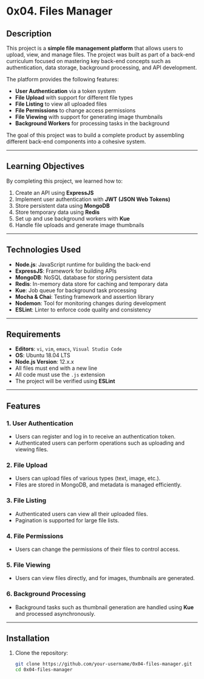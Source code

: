 # 0x04. Files Manager

## Description

This project is a **simple file management platform** that allows users to upload, view, and manage files. The project was built as part of a back-end curriculum focused on mastering key back-end concepts such as authentication, data storage, background processing, and API development.

The platform provides the following features:

- **User Authentication** via a token system
- **File Upload** with support for different file types
- **File Listing** to view all uploaded files
- **File Permissions** to change access permissions
- **File Viewing** with support for generating image thumbnails
- **Background Workers** for processing tasks in the background

The goal of this project was to build a complete product by assembling different back-end components into a cohesive system.

---

## Learning Objectives

By completing this project, we learned how to:

1. Create an API using **ExpressJS**
2. Implement user authentication with **JWT (JSON Web Tokens)**
3. Store persistent data using **MongoDB**
4. Store temporary data using **Redis**
5. Set up and use background workers with **Kue**
6. Handle file uploads and generate image thumbnails

---

## Technologies Used

- **Node.js**: JavaScript runtime for building the back-end
- **ExpressJS**: Framework for building APIs
- **MongoDB**: NoSQL database for storing persistent data
- **Redis**: In-memory data store for caching and temporary data
- **Kue**: Job queue for background task processing
- **Mocha & Chai**: Testing framework and assertion library
- **Nodemon**: Tool for monitoring changes during development
- **ESLint**: Linter to enforce code quality and consistency

---

## Requirements

- **Editors**: `vi`, `vim`, `emacs`, `Visual Studio Code`
- **OS**: Ubuntu 18.04 LTS
- **Node.js Version**: 12.x.x
- All files must end with a new line
- All code must use the `.js` extension
- The project will be verified using **ESLint**

---

## Features

### 1. User Authentication
- Users can register and log in to receive an authentication token.
- Authenticated users can perform operations such as uploading and viewing files.

### 2. File Upload
- Users can upload files of various types (text, image, etc.).
- Files are stored in MongoDB, and metadata is managed efficiently.

### 3. File Listing
- Authenticated users can view all their uploaded files.
- Pagination is supported for large file lists.

### 4. File Permissions
- Users can change the permissions of their files to control access.

### 5. File Viewing
- Users can view files directly, and for images, thumbnails are generated.

### 6. Background Processing
- Background tasks such as thumbnail generation are handled using **Kue** and processed asynchronously.

---

## Installation

1. Clone the repository:
   ```bash
   git clone https://github.com/your-username/0x04-files-manager.git
   cd 0x04-files-manager


